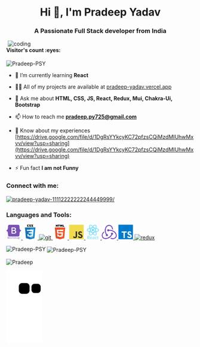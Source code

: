 
<h1 align="center">Hi 👋, I'm Pradeep Yadav</h1>
<h3 align="center">A Passionate Full Stack developer from India</h3>
<img src="https://images-wixmp-ed30a86b8c4ca887773594c2.wixmp.com/f/c83c004e-1370-4756-88e5-4071de797088/de0dib6-0d584820-45d9-49c8-a54d-a33b98ac8372.gif?token=eyJ0eXAiOiJKV1QiLCJhbGciOiJIUzI1NiJ9.eyJzdWIiOiJ1cm46YXBwOjdlMGQxODg5ODIyNjQzNzNhNWYwZDQxNWVhMGQyNmUwIiwiaXNzIjoidXJuOmFwcDo3ZTBkMTg4OTgyMjY0MzczYTVmMGQ0MTVlYTBkMjZlMCIsIm9iaiI6W1t7InBhdGgiOiJcL2ZcL2M4M2MwMDRlLTEzNzAtNDc1Ni04OGU1LTQwNzFkZTc5NzA4OFwvZGUwZGliNi0wZDU4NDgyMC00NWQ5LTQ5YzgtYTU0ZC1hMzNiOThhYzgzNzIuZ2lmIn1dXSwiYXVkIjpbInVybjpzZXJ2aWNlOmZpbGUuZG93bmxvYWQiXX0.oIKwFOK9Aqd8E2YOv8KDWQoSyNhyM_7E6T34Td20ZKE" alt="coding" width="500"  align="right"/>




<h4 align="left">Visitor's count :eyes:</h4>
<p align="left"> <img src="https://komarev.com/ghpvc/?username=dipakshinde-art&label=Profile%20views&color=0e75b6&style=flat" alt="Pradeep-PSY" /> </p>




- 🌱 I’m currently learning **React**

- 👨‍💻 All of my projects are available at [pradeep-yadav.vercel.app](https://pradeep-yadav.vercel.app/)

- 💬 Ask me about **HTML, CSS, JS, React, Redux, Mui, Chakra-Ui, Bootstrap**

- 📫 How to reach me **pradeep.py725@gmail.com**

- 📄 Know about my experiences [https://drive.google.com/file/d/1DgRsYYkcyKC72pfzsCQiMzdMIUhwMxvv/view?usp=sharing](https://drive.google.com/file/d/1DgRsYYkcyKC72pfzsCQiMzdMIUhwMxvv/view?usp=sharing)

- ⚡ Fun fact **I am not Funny**

<h3 align="left">Connect with me:</h3>
<p align="left">
<a href="https://linkedin.com/in/pradeep-yadav-11112222222244449999/" target="blank"><img align="center" src="https://raw.githubusercontent.com/rahuldkjain/github-profile-readme-generator/master/src/images/icons/Social/linked-in-alt.svg" alt="pradeep-yadav-11112222222244449999/" height="30" width="40" /></a>
</p>

<h3 align="left">Languages and Tools:</h3>
<p align="left"> <a href="https://getbootstrap.com" target="_blank" rel="noreferrer"> <img src="https://raw.githubusercontent.com/devicons/devicon/master/icons/bootstrap/bootstrap-plain-wordmark.svg" alt="bootstrap" width="40" height="40"/> </a> <a href="https://www.w3schools.com/css/" target="_blank" rel="noreferrer"> <img src="https://raw.githubusercontent.com/devicons/devicon/master/icons/css3/css3-original-wordmark.svg" alt="css3" width="40" height="40"/> </a> <a href="https://git-scm.com/" target="_blank" rel="noreferrer"> <img src="https://www.vectorlogo.zone/logos/git-scm/git-scm-icon.svg" alt="git" width="40" height="40"/> </a> <a href="https://www.w3.org/html/" target="_blank" rel="noreferrer"> <img src="https://raw.githubusercontent.com/devicons/devicon/master/icons/html5/html5-original-wordmark.svg" alt="html5" width="40" height="40"/> </a> <a href="https://developer.mozilla.org/en-US/docs/Web/JavaScript" target="_blank" rel="noreferrer"> <img src="https://raw.githubusercontent.com/devicons/devicon/master/icons/javascript/javascript-original.svg" alt="javascript" width="40" height="40"/> </a> <a href="https://reactjs.org/" target="_blank" rel="noreferrer"> <img src="https://raw.githubusercontent.com/devicons/devicon/master/icons/react/react-original-wordmark.svg" alt="react" width="40" height="40"/> </a> <a href="https://redux.js.org" target="_blank" rel="noreferrer"> <img src="https://raw.githubusercontent.com/devicons/devicon/master/icons/redux/redux-original.svg" alt="redux" width="40" height="40"/> </a>
 <a href="https://www.typescriptlang.org/" target="_blank" rel="noreferrer"> <img src="https://raw.githubusercontent.com/devicons/devicon/master/icons/typescript/typescript-original.svg" alt="redux" width="40" height="40"/> </a> 
<a href="https://chakra-ui.com/" target="_blank" rel="noreferrer"> <img src="https://pbs.twimg.com/profile_images/1244925541448286208/rzylUjaf_400x400.jpg" alt="redux" width="40" height="40"/> </a> </p>

<p><img align="left" src="https://github-readme-stats.vercel.app/api/top-langs?username=Pradeep-PSY&show_icons=true&locale=en&layout=compact" alt="Pradeep-PSY" /></p>

<p>&nbsp;<img align="center" src="https://github-readme-stats.vercel.app/api?username=Pradeep-PSY&show_icons=true&locale=en" alt="Pradeep-PSY" /></p>

<p><img align="center" src="https://github-readme-streak-stats.herokuapp.com/?user=Pradeep-PSY&" alt="Pradeep" /></p>


![Snake animation](https://github.com/rafaballerini/rafaballerini/blob/output/github-contribution-grid-snake.svg) <br/>
